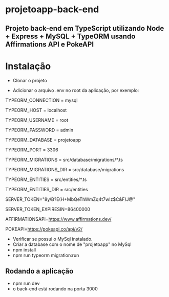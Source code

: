 # projetoapp-back-end
## Projeto back-end em TypeScript utilizando Node + Express + MySQL + TypeORM usando Affirmations API e PokeAPI

# Instalação

* Clonar o projeto

* Adicionar o arquivo .env no root da aplicação, por exemplo:

TYPEORM_CONNECTION = mysql

TYPEORM_HOST = localhost

TYPEORM_USERNAME = root

TYPEORM_PASSWORD = admin

TYPEORM_DATABASE = projetoapp

TYPEORM_PORT = 3306

TYPEORM_MIGRATIONS = src/database/migrations/*.ts

TYPEORM_MIGRATIONS_DIR = src/database/migrations

TYPEORM_ENTITIES = src/entities/*.ts

TYPEORM_ENTITIES_DIR = src/entities

SERVER_TOKEN="8y/B?E(H+MbQeThWmZq4t7w!z$C&F)J@"

SERVER_TOKEN_EXPIRESIN=86400000

AFFIRMATIONSAPI=https://www.affirmations.dev/

POKEAPI=https://pokeapi.co/api/v2/


* Verificar se possui o MySql instalado.
* Criar a database com o nome de "projetoapp" no MySql
* npm install
* npm run typeorm migration:run

## Rodando a aplicação
* npm run dev
* o back-end está rodando na porta 3000
